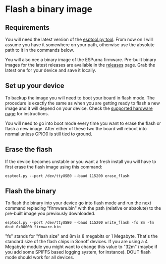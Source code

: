 # Flash a binary image

## Requirements

You will need the latest version of the [esptool.py tool](https://github.com/espressif/esptool). From now on I will assume you have it somewhere on your path, otherwise use the absolute path to it in the commands below.

You will also nee a binary image of the ESPurna firmware. Pre-built binary images for the latest releases are available in the [releases](https://github.com/xoseperez/espurna/releases/) page. Grab the latest one for your device and save it locally.

## Set up your device

To backup the image you will need to boot your board in flash mode. The procedure is exactly the same as when you are getting ready to flash a new image and it will depend on your device. Check the [supported hardware page](https://github.com/xoseperez/espurna/wiki/Hardware.md) for instructions.

You will need to go into boot mode every time you want to erase the flash or flash a new image. After either of these two the board will reboot into normal unless GPIO0 is still tied to ground.

## Erase the flash

If the device becomes unstable or you want a fresh install you will have to first erase the flash image using this command:

```
esptool.py --port /dev/ttyUSB0 --baud 115200 erase_flash
```

## Flash the binary

To flash the binary into your device go into flash mode and run the next command replacing "firmware.bin" with the path (relative or absolute) to the pre-built image you previously downloaded.

```
esptool.py --port /dev/ttyUSB0 --baud 115200 write_flash -fs 8m -fm dout 0x00000 firmware.bin
```

"fs" stands for "flash size" and 8m is 8 megabits or 1 Megabyte. That's the standard size of the flash chips in Sonoff devices. If you are using a 4 Megabyte module you might want to change this value to "32m" (maybe if you add some SPIFFS based logging system, for instance). DOUT flash mode should work for all devices.
